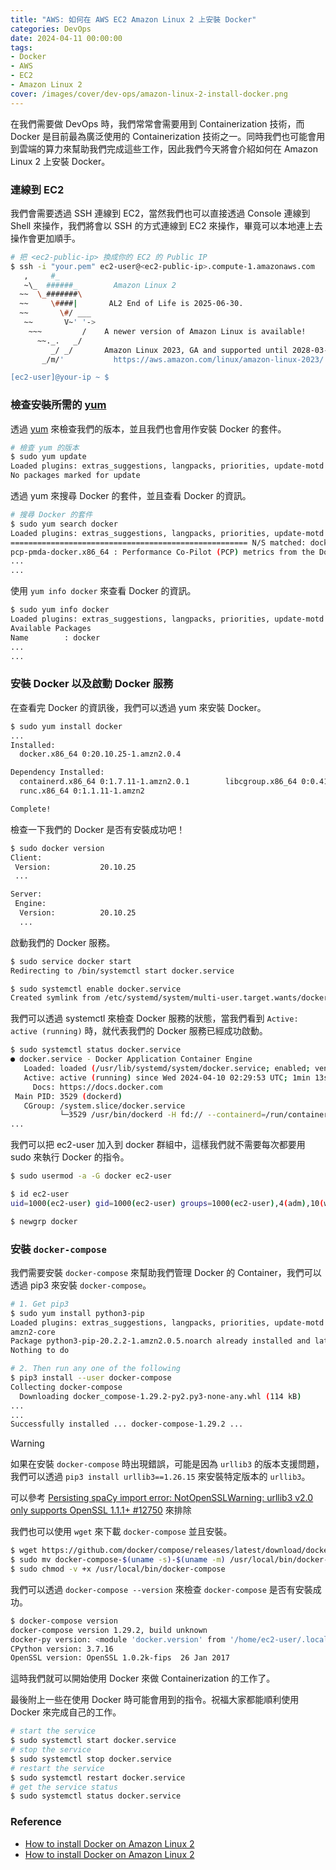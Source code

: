 ```yaml
---
title: "AWS: 如何在 AWS EC2 Amazon Linux 2 上安裝 Docker"
categories: DevOps
date: 2024-04-11 00:00:00
tags: 
- Docker
- AWS
- EC2
- Amazon Linux 2
cover: /images/cover/dev-ops/amazon-linux-2-install-docker.png
---
```


在我們需要做 DevOps 時，我們常常會需要用到 Containerization 技術，而 Docker 是目前最為廣泛使用的 Containerization 技術之一。同時我們也可能會用到雲端的算力來幫助我們完成這些工作，因此我們今天將會介紹如何在 Amazon Linux 2 上安裝 Docker。

### 連線到 EC2

我們會需要透過 SSH 連線到 EC2，當然我們也可以直接透過 Console 連線到 Shell 來操作，我們將會以 SSH 的方式連線到 EC2 來操作，畢竟可以本地連上去操作會更加順手。

```bash
# 把 <ec2-public-ip> 換成你的 EC2 的 Public IP
$ ssh -i "your.pem" ec2-user@<ec2-public-ip>.compute-1.amazonaws.com
   ,     #_
   ~\_  ######_        Amazon Linux 2
  ~~  \_#######\
  ~~     \####|       AL2 End of Life is 2025-06-30.
  ~~       \#/ ___
   ~~       V~' '->
    ~~~         /    A newer version of Amazon Linux is available!
      ~~._.   _/
         _/ _/       Amazon Linux 2023, GA and supported until 2028-03-15.
       _/m/'           https://aws.amazon.com/linux/amazon-linux-2023/

[ec2-user]@your-ip ~ $
```

### 檢查安裝所需的 [yum](https://en.wikipedia.org/wiki/Yum_(software))

透過 [yum](https://en.wikipedia.org/wiki/Yum_(software)) 來檢查我們的版本，並且我們也會用作安裝 Docker 的套件。

```bash
# 檢查 yum 的版本
$ sudo yum update
Loaded plugins: extras_suggestions, langpacks, priorities, update-motd
No packages marked for update
```


透過 yum 來搜尋 Docker 的套件，並且查看 Docker 的資訊。

```bash
# 搜尋 Docker 的套件
$ sudo yum search docker
Loaded plugins: extras_suggestions, langpacks, priorities, update-motd
===================================================== N/S matched: docker =====================================================
pcp-pmda-docker.x86_64 : Performance Co-Pilot (PCP) metrics from the Docker daemon
...
...
```

使用 `yum info docker` 來查看 Docker 的資訊。

```bash
$ sudo yum info docker
Loaded plugins: extras_suggestions, langpacks, priorities, update-motd
Available Packages
Name        : docker
...
...
```


### 安裝 Docker 以及啟動 Docker 服務

在查看完 Docker 的資訊後，我們可以透過 yum 來安裝 Docker。

```bash
$ sudo yum install docker
...
Installed:
  docker.x86_64 0:20.10.25-1.amzn2.0.4

Dependency Installed:
  containerd.x86_64 0:1.7.11-1.amzn2.0.1        libcgroup.x86_64 0:0.41-21.amzn2        pigz.x86_64 0:2.3.4-1.amzn2.0.1
  runc.x86_64 0:1.1.11-1.amzn2

Complete!
```

檢查一下我們的 Docker 是否有安裝成功吧！

```bash
$ sudo docker version
Client:
 Version:           20.10.25
 ...

Server:
 Engine:
  Version:          20.10.25
  ...
```


啟動我們的 Docker 服務。

```bash
$ sudo service docker start
Redirecting to /bin/systemctl start docker.service

$ sudo systemctl enable docker.service
Created symlink from /etc/systemd/system/multi-user.target.wants/docker.service to /usr/lib/systemd/system/docker.service.
```

我們可以透過 systemctl 來檢查 Docker 服務的狀態，當我們看到 `Active: active (running)` 時，就代表我們的 Docker 服務已經成功啟動。

```bash
$ sudo systemctl status docker.service
● docker.service - Docker Application Container Engine
   Loaded: loaded (/usr/lib/systemd/system/docker.service; enabled; vendor preset: disabled)
   Active: active (running) since Wed 2024-04-10 02:29:53 UTC; 1min 13s ago
     Docs: https://docs.docker.com
 Main PID: 3529 (dockerd)
   CGroup: /system.slice/docker.service
           └─3529 /usr/bin/dockerd -H fd:// --containerd=/run/containerd/containerd.sock --default-ulimit nofile=32768:65536...
...
```

我們可以把 ec2-user 加入到 docker 群組中，這樣我們就不需要每次都要用 sudo 來執行 Docker 的指令。

```bash
$ sudo usermod -a -G docker ec2-user

$ id ec2-user
uid=1000(ec2-user) gid=1000(ec2-user) groups=1000(ec2-user),4(adm),10(wheel),190(systemd-journal),992(docker)

$ newgrp docker
```

### 安裝 `docker-compose`

我們需要安裝 `docker-compose` 來幫助我們管理 Docker 的 Container，我們可以透過 pip3 來安裝 `docker-compose`。

```bash
# 1. Get pip3
$ sudo yum install python3-pip
Loaded plugins: extras_suggestions, langpacks, priorities, update-motd
amzn2-core                                                                                              | 3.6 kB  00:00:00
Package python3-pip-20.2.2-1.amzn2.0.5.noarch already installed and latest version
Nothing to do

# 2. Then run any one of the following
$ pip3 install --user docker-compose
Collecting docker-compose
  Downloading docker_compose-1.29.2-py2.py3-none-any.whl (114 kB)
...
...
Successfully installed ... docker-compose-1.29.2 ...
```

> [!WARNING]
> 如果在安裝 `docker-compose` 時出現錯誤，可能是因為 `urllib3` 的版本支援問題，我們可以透過 `pip3 install urllib3==1.26.15` 來安裝特定版本的 `urllib3`。
>
> 可以參考 [Persisting spaCy import error: NotOpenSSLWarning: urllib3 v2.0 only supports OpenSSL 1.1.1+ #12750](https://github.com/explosion/spaCy/discussions/12750) 來排除


我們也可以使用 `wget` 來下載 `docker-compose` 並且安裝。

```bash
$ wget https://github.com/docker/compose/releases/latest/download/docker-compose-$(uname -s)-$(uname -m) 
$ sudo mv docker-compose-$(uname -s)-$(uname -m) /usr/local/bin/docker-compose
$ sudo chmod -v +x /usr/local/bin/docker-compose
```

我們可以透過 `docker-compose --version` 來檢查 `docker-compose` 是否有安裝成功。

```bash
$ docker-compose version
docker-compose version 1.29.2, build unknown
docker-py version: <module 'docker.version' from '/home/ec2-user/.local/lib/python3.7/site-packages/docker/version.py'>
CPython version: 3.7.16
OpenSSL version: OpenSSL 1.0.2k-fips  26 Jan 2017
```


這時我們就可以開始使用 Docker 來做 Containerization 的工作了。

最後附上一些在使用 Docker 時可能會用到的指令。祝福大家都能順利使用 Docker 來完成自己的工作。

```bash
# start the service
$ sudo systemctl start docker.service
# stop the service
$ sudo systemctl stop docker.service
# restart the service
$ sudo systemctl restart docker.service
# get the service status
$ sudo systemctl status docker.service
```


### Reference

- [How to install Docker on Amazon Linux 2](https://www.cyberciti.biz/faq/how-to-install-docker-on-amazon-linux-2/)
- [How to install Docker on Amazon Linux 2](https://swapnasagarpradhan.medium.com/how-to-install-docker-on-amazon-linux-2-8e5161ac5464)